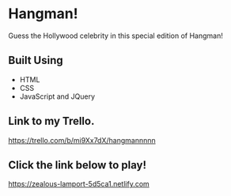 # Hangman!

Guess the Hollywood celebrity in this special edition of Hangman!

## Built Using

* HTML
* CSS
* JavaScript and JQuery


## Link to my Trello. 
https://trello.com/b/mi9Xx7dX/hangmannnnn

## Click the link below to play!
https://zealous-lamport-5d5ca1.netlify.com
